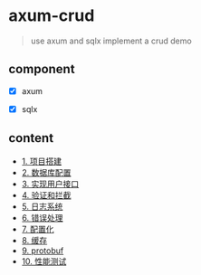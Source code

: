# axum-crud

> use axum and sqlx implement a crud demo 

## component 

- [x] axum 
- [x] sqlx 


## content 

- [1. 项目搭建]()
- [2. 数据库配置]()
- [3. 实现用户接口]()
- [4. 验证和拦截]() 
- [5. 日志系统]()
- [6. 错误处理]()
- [7. 配置化]() 
- [8. 缓存]()
- [9. protobuf]() 
- [10. 性能测试]() 